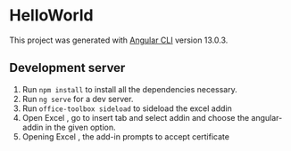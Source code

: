 # HelloWorld

This project was generated with [Angular CLI](https://github.com/angular/angular-cli) version 13.0.3.

## Development server
1. Run `npm install` to install all the dependencies necessary.
2. Run `ng serve` for a dev server. 
3. Run `office-toolbox sideload` to sideload the excel addin
4. Open Excel , go to insert tab and select addin and choose the angular-addin in the given option.
5. Opening Excel , the add-in prompts to accept certificate
